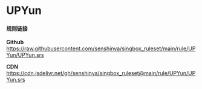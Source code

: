 # UPYun

#### 规则链接

**Github**
https://raw.githubusercontent.com/senshinya/singbox_ruleset/main/rule/UPYun/UPYun.srs

**CDN**
https://cdn.jsdelivr.net/gh/senshinya/singbox_ruleset@main/rule/UPYun/UPYun.srs